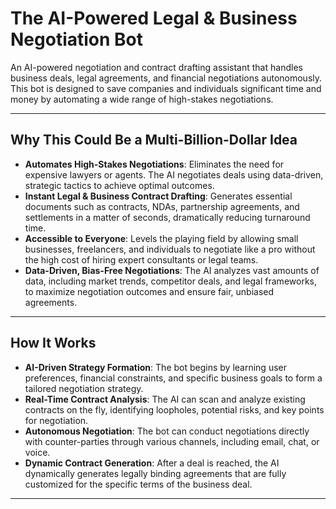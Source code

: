 # The AI-Powered Legal & Business Negotiation Bot

An AI-powered negotiation and contract drafting assistant that handles business deals, legal agreements, and financial negotiations autonomously. This bot is designed to save companies and individuals significant time and money by automating a wide range of high-stakes negotiations.

---

## Why This Could Be a Multi-Billion-Dollar Idea

* **Automates High-Stakes Negotiations**: Eliminates the need for expensive lawyers or agents. The AI negotiates deals using data-driven, strategic tactics to achieve optimal outcomes.
* **Instant Legal & Business Contract Drafting**: Generates essential documents such as contracts, NDAs, partnership agreements, and settlements in a matter of seconds, dramatically reducing turnaround time.
* **Accessible to Everyone**: Levels the playing field by allowing small businesses, freelancers, and individuals to negotiate like a pro without the high cost of hiring expert consultants or legal teams.
* **Data-Driven, Bias-Free Negotiations**: The AI analyzes vast amounts of data, including market trends, competitor deals, and legal frameworks, to maximize negotiation outcomes and ensure fair, unbiased agreements.

---

## How It Works

* **AI-Driven Strategy Formation**: The bot begins by learning user preferences, financial constraints, and specific business goals to form a tailored negotiation strategy.
* **Real-Time Contract Analysis**: The AI can scan and analyze existing contracts on the fly, identifying loopholes, potential risks, and key points for negotiation.
* **Autonomous Negotiation**: The bot can conduct negotiations directly with counter-parties through various channels, including email, chat, or voice.
* **Dynamic Contract Generation**: After a deal is reached, the AI dynamically generates legally binding agreements that are fully customized for the specific terms of the business deal.

---
